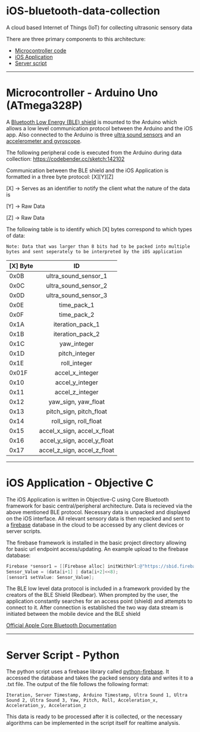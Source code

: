 # iOS-bluetooth-data-collection

A cloud based Internet of Things (IoT) for collecting ultrasonic sensory data



There are three primary components to this architecture:
* [Microcontroller code](https://github.com/ritwikbiswas1/iOS-bluetooth-data-collection/blob/master/README.md#microcontroller---arduino-uno-atmega328p)
* [iOS Application](https://github.com/ritwikbiswas1/iOS-bluetooth-data-collection/blob/master/README.md#ios-application---objective-c)
* [Server script](https://github.com/ritwikbiswas1/iOS-bluetooth-data-collection/blob/master/README.md#server-script---python)



___
# Microcontroller - Arduino Uno (ATmega328P)

A [Bluetooth Low Energy (BLE) shield](http://redbearlab.com/bleshield/) is mounted to the Arduino which allows a low level communication protocol between the Arduino and the iOS app. Also connected to the Arduino is three [ultra sound sensors](http://www.maxbotix.com/documents/LV-MaxSonar-EZ_Datasheet.pdf) and an [accelerometer and gyroscope](http://playground.arduino.cc/Main/MPU-6050). 

The following peripheral code is executed from the Arduino during data collection: https://codebender.cc/sketch:142102

Communication between the BLE shield and the iOS Application is formatted in a three byte protocol: [X][Y][Z]

[X] -> Serves as an identifier to notify the client what the nature of the data is

[Y] -> Raw Data

[Z] -> Raw Data

The following table is to identify which [X] bytes correspond to which types of data:

`Note: Data that was larger than 8 bits had to be packed into multiple bytes and sent seperately to be interpreted by the iOS application`

|[X] Byte       | ID            |
| ------------- |:-------------:|
| 0x0B      | ultra_sound_sensor_1 |
| 0x0C      | ultra_sound_sensor_2 |
| 0x0D      | ultra_sound_sensor_3 |
| 0x0E      | time_pack_1 |
| 0x0F      | time_pack_2 |
| 0x1A      | iteration_pack_1 |
| 0x1B      | iteration_pack_2 |
| 0x1C      | yaw_integer |
| 0x1D      | pitch_integer |
| 0x1E      | roll_integer |
| 0x01F      | accel_x_integer |
| 0x10      | accel_y_integer |
| 0x11      | accel_z_integer |
| 0x12      | yaw_sign, yaw_float |
| 0x13      | pitch_sign, pitch_float |
| 0x14      | roll_sign, roll_float |
| 0x15      | accel_x_sign, accel_x_float |
| 0x16      | accel_y_sign, accel_y_float |
| 0x17      | accel_z_sign, accel_z_float |
___
# iOS Application - Objective C

The iOS Application is written in Objective-C using Core Bluetooth framework for basic central/peripheral architecture. Data is recieved via the above mentioned BLE protocol. Necessary data is unpacked and displayed on the iOS interface. All relevant sensory data is then repacked and sent to a [firebase](https://www.firebase.com) database in the cloud to be accessed by any client devices or server scripts.

The firebase framework is installed in the basic project directory allowing for basic url endpoint access/updating. An example upload to the firebase database:

```objective-c
Firebase *sensor1 = [[Firebase alloc] initWithUrl:@"https://sbid.firebaseio.com/raw_data/us_data_1"];
Sensor_Value = (data[i+1] | data[i+2]<<8);
[sensor1 setValue: Sensor_Value];
```
The BLE low level data protocol is included in a framework provided by the creators of the BLE Shield (Redbear). When prompted by the user, the application constantly searches for an access point (shield) and attempts to connect to it. After connection is established the two way data stream is initiated between the mobile device and the BLE shield

[Official Apple Core Bluetooth Documentation](https://developer.apple.com/library/mac/documentation/CoreBluetooth/Reference/CoreBluetooth_Framework/)
___
# Server Script - Python

The python script uses a firebase library called [python-firebase](https://pypi.python.org/pypi/python-firebase/1.2). It accessed the database and takes the packed sensory data and writes it to a .txt file. The output of the file follows the following format:

`Iteration, Server Timestamp, Arduino Timestamp, Ultra Sound 1, Ultra Sound 2, Ultra Sound 3, Yaw, Pitch, Roll, Acceleration_x, Acceleration_y, Acceleration_z`

This data is ready to be processed after it is collected, or the necessary algorithms can be implemented in the script itself for realtime analysis.
